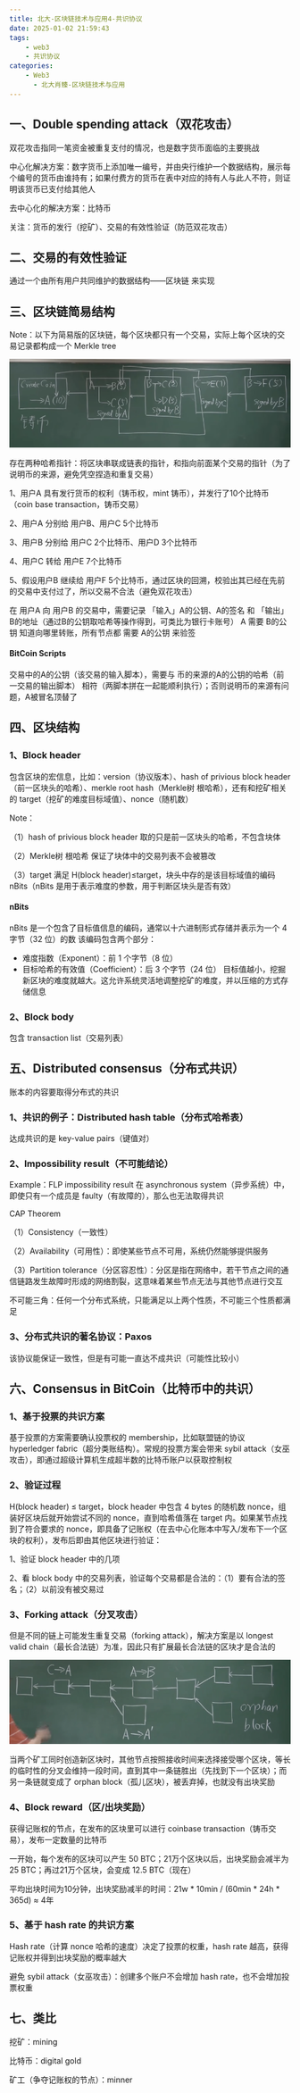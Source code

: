 ```yaml
---
title: 北大-区块链技术与应用4-共识协议
date: 2025-01-02 21:59:43
tags:
    - web3
    - 共识协议
categories:
    - Web3
      - 北大肖臻-区块链技术与应用
---
```


## 一、Double spending attack（双花攻击）

双花攻击指同一笔资金被重复支付的情况，也是数字货币面临的主要挑战

中心化解决方案：数字货币上添加唯一编号，并由央行维护一个数据结构，展示每个编号的货币由谁持有；如果付费方的货币在表中对应的持有人与此人不符，则证明该货币已支付给其他人

去中心化的解决方案：比特币

关注：货币的发行（挖矿）、交易的有效性验证（防范双花攻击）

## 二、交易的有效性验证

通过一个由所有用户共同维护的数据结构——区块链 来实现

## 三、区块链简易结构

Note：以下为简易版的区块链，每个区块都只有一个交易，实际上每个区块的交易记录都构成一个 Merkle tree

![图1](../images/33/1.png)

存在两种哈希指针：将区块串联成链表的指针，和指向前面某个交易的指针（为了说明币的来源，避免凭空捏造和重复交易）

1、用户A 具有发行货币的权利（铸币权，mint 铸币），并发行了10个比特币（coin base transaction，铸币交易）

2、用户A 分别给 用户B、用户C 5个比特币

3、用户B 分别给 用户C 2个比特币、用户D 3个比特币

4、用户C 转给 用户E 7个比特币

5、假设用户B 继续给 用户F 5个比特币，通过区块的回溯，校验出其已经在先前的交易中支付过了，所以交易不合法（避免双花攻击）

在 用户A 向 用户B 的交易中，需要记录 「输入」A的公钥、A的签名 和 「输出」B的地址（通过B的公钥取哈希等操作得到，可类比为银行卡账号）
A 需要 B的公钥 知道向哪里转账，所有节点都 需要 A的公钥 来验签

#### BitCoin Scripts

交易中的A的公钥（该交易的输入脚本），需要与 币的来源的A的公钥的哈希（前一交易的输出脚本） 相符（两脚本拼在一起能顺利执行）；否则说明币的来源有问题，A被冒名顶替了

## 四、区块结构

### 1、Block header

包含区块的宏信息，比如：version（协议版本）、hash of privious block header（前一区块头的哈希）、merkle root hash（Merkle树 根哈希），还有和挖矿相关的 target（挖矿的难度目标域值）、nonce（随机数）

Note：

（1）hash of privious block header 取的只是前一区块头的哈希，不包含块体

（2）Merkle树 根哈希 保证了块体中的交易列表不会被篡改

（3）target 满足 H(block header)≤target，块头中存的是该目标域值的编码 nBits（nBits 是用于表示难度的参数，用于判断区块头是否有效）

#### nBits

nBits 是一个包含了目标值信息的编码，通常以十六进制形式存储并表示为一个 4 字节（32 位）的数
该编码包含两个部分：
- 难度指数（Exponent）：前 1 个字节（8 位）
- 目标哈希的有效值（Coefficient）：后 3 个字节（24 位）
目标值越小，挖掘新区块的难度就越大。这允许系统灵活地调整挖矿的难度，并以压缩的方式存储信息

### 2、Block body

包含 transaction list（交易列表）

## 五、Distributed consensus（分布式共识）

账本的内容要取得分布式的共识

### 1、共识的例子：Distributed hash table（分布式哈希表）
达成共识的是 key-value pairs（键值对）

### 2、Impossibility result（不可能结论）

Example：FLP impossibility result
在 asynchronous system（异步系统）中，即使只有一个成员是 faulty（有故障的），那么也无法取得共识

CAP Theorem

（1）Consistency（一致性）

（2）Availability（可用性）：即使某些节点不可用，系统仍然能够提供服务

（3）Partition tolerance（分区容忍性）：分区是指在网络中，若干节点之间的通信链路发生故障时形成的网络割裂，这意味着某些节点无法与其他节点进行交互

不可能三角：任何一个分布式系统，只能满足以上两个性质，不可能三个性质都满足

### 3、分布式共识的著名协议：Paxos

该协议能保证一致性，但是有可能一直达不成共识（可能性比较小）

## 六、Consensus in BitCoin（比特币中的共识）

### 1、基于投票的共识方案

基于投票的方案需要确认投票权的 membership，比如联盟链的协议 hyperledger fabric（超分类账结构）。常规的投票方案会带来 sybil attack（女巫攻击），即通过超级计算机生成超半数的比特币账户以获取控制权

### 2、验证过程

H(block header) ≤ target，block header 中包含 4 bytes 的随机数 nonce，组装好区块后就开始尝试不同的 nonce，直到哈希值落在 target 内。如果某节点找到了符合要求的 nonce，即具备了记账权（在去中心化账本中写入/发布下一个区块的权利），发布后即由其他区块进行验证：

1、验证 block header 中的几项

2、看 block body 中的交易列表，验证每个交易都是合法的：（1）要有合法的签名；（2）以前没有被交易过

### 3、Forking attack（分叉攻击）

但是不同的链上可能发生重复交易（forking attack），解决方案是以 longest valid chain（最长合法链）为准，因此只有扩展最长合法链的区块才是合法的

![图2](../images/33/2.png)

当两个矿工同时创造新区块时，其他节点按照接收时间来选择接受哪个区块，等长的临时性的分叉会维持一段时间，直到其中一条链胜出（先找到下一个区块）；而另一条链就变成了 orphan block（孤儿区块），被丢弃掉，也就没有出块奖励

### 4、Block reward（区/出块奖励）

获得记账权的节点，在发布的区块里可以进行 coinbase transaction（铸币交易），发布一定数量的比特币

一开始，每个发布的区块可以产生 50 BTC；21万个区块以后，出块奖励会减半为 25 BTC；再过21万个区块，会变成 12.5 BTC（现在）

平均出块时间为10分钟，出块奖励减半的时间：21w * 10min / (60min * 24h * 365d) ≈ 4年

### 5、基于 hash rate 的共识方案

Hash rate（计算 nonce 哈希的速度）决定了投票的权重，hash rate 越高，获得记账权并得到出块奖励的概率越大

避免 sybil attack（女巫攻击）：创建多个账户不会增加 hash rate，也不会增加投票权重

## 七、类比

挖矿：mining

比特币：digital gold

矿工（争夺记账权的节点）：minner
